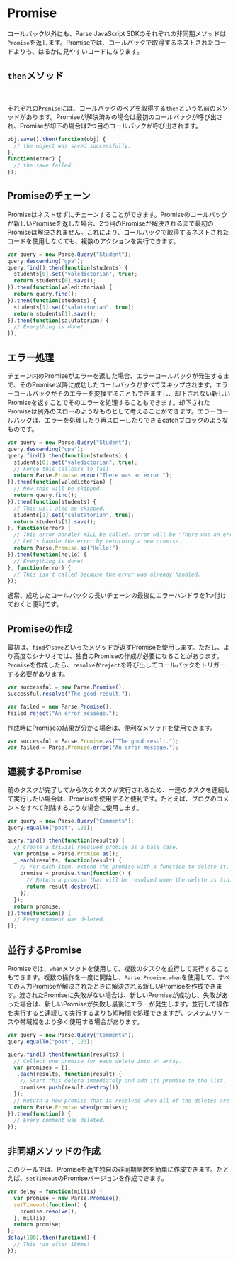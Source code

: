 # Promise

コールバック以外にも、Parse JavaScript SDKのそれぞれの非同期メソッドは`Promise`を返します。Promiseでは、コールバックで取得するネストされたコードよりも、はるかに見やすいコードになります。


## `then`メソッド

&ensp; &ensp; 

それぞれの`Promise`には、コールバックのペアを取得する`then`という名前のメソッドがあります。Promiseが解決済みの場合は最初のコールバックが呼び出され、Promiseが却下の場合は2つ目のコールバックが呼び出されます。

```js
obj.save().then(function(obj) {
  // the object was saved successfully.
},
function(error) {
  // the save failed.
});
```


## Promiseのチェーン

Promiseはネストせずにチェーンすることができます。Promiseのコールバックが新しいPromiseを返した場合、2つ目のPromiseが解決されるまで最初のPromiseは解決されません。これにより、コールバックで取得するネストされたコードを使用しなくても、複数のアクションを実行できます。

```js
var query = new Parse.Query("Student");
query.descending("gpa");
query.find().then(function(students) {
  students[0].set("valedictorian", true);
  return students[0].save();
}).then(function(valedictorian) {
  return query.find();
}).then(function(students) {
  students[1].set("salutatorian", true);
  return students[1].save();
}).then(function(salutatorian) {
  // Everything is done!
});
```


## エラー処理

チェーン内のPromiseがエラーを返した場合、エラーコールバックが発生するまで、そのPromise以降に成功したコールバックがすべてスキップされます。エラーコールバックがそのエラーを変換することもできますし、却下されない新しいPromiseを返すことでそのエラーを処理することもできます。却下されたPromiseは例外のスローのようなものとして考えることができます。エラーコールバックは、エラーを処理したり再スローしたりできるcatchブロックのようなものです。

```js
var query = new Parse.Query("Student");
query.descending("gpa");
query.find().then(function(students) {
  students[0].set("valedictorian", true);
  // Force this callback to fail.
  return Parse.Promise.error("There was an error.");
}).then(function(valedictorian) {
  // Now this will be skipped.
  return query.find();
}).then(function(students) {
  // This will also be skipped.
  students[1].set("salutatorian", true);
  return students[1].save();
}, function(error) {
  // This error handler WILL be called. error will be "There was an error.".
  // Let's handle the error by returning a new promise.
  return Parse.Promise.as("Hello!");
}).then(function(hello) {
  // Everything is done!
}, function(error) {
  // This isn't called because the error was already handled.
});
```

通常、成功したコールバックの長いチェーンの最後にエラーハンドラを1つ付けておくと便利です。


## Promiseの作成

最初は、`find`や`save`といったメソッドが返すPromiseを使用します。ただし、より高度なシナリオでは、独自のPromiseの作成が必要になることがあります。`Promise`を作成したら、`resolve`か`reject`を呼び出してコールバックをトリガーする必要があります。

```js
var successful = new Parse.Promise();
successful.resolve("The good result.");

var failed = new Parse.Promise();
failed.reject("An error message.");
```

作成時にPromiseの結果が分かる場合は、便利なメソッドを使用できます。

```js
var successful = Parse.Promise.as("The good result.");
var failed = Parse.Promise.error("An error message.");
```


## 連続するPromise

前のタスクが完了してから次のタスクが実行されるため、一連のタスクを連続して実行したい場合は、Promiseを使用すると便利です。たとえば、ブログのコメントをすべて削除するような場合に使用します。

```js
var query = new Parse.Query("Comments");
query.equalTo("post", 123);

query.find().then(function(results) {
  // Create a trivial resolved promise as a base case.
  var promise = Parse.Promise.as();
  _.each(results, function(result) {
    // For each item, extend the promise with a function to delete it.
    promise = promise.then(function() {
      // Return a promise that will be resolved when the delete is finished.
      return result.destroy();
    });
  });
  return promise;
}).then(function() {
  // Every comment was deleted.
});
```


## 並行するPromise

Promiseでは、`when`メソッドを使用して、複数のタスクを並行して実行することもできます。複数の操作を一度に開始し、`Parse.Promise.when`を使用して、すべての入力Promiseが解決されたときに解決される新しいPromiseを作成できます。渡されたPromiseに失敗がない場合は、新しいPromiseが成功し、失敗があった場合は、新しいPromiseが失敗し最後にエラーが発生します。並行して操作を実行すると連続して実行するよりも短時間で処理できますが、システムリソースや帯域幅をより多く使用する場合があります。

```js
var query = new Parse.Query("Comments");
query.equalTo("post", 123);

query.find().then(function(results) {
  // Collect one promise for each delete into an array.
  var promises = [];
  _.each(results, function(result) {
    // Start this delete immediately and add its promise to the list.
    promises.push(result.destroy());
  });
  // Return a new promise that is resolved when all of the deletes are finished.
  return Parse.Promise.when(promises);
}).then(function() {
  // Every comment was deleted.
});
```


## 非同期メソッドの作成

このツールでは、Promiseを返す独自の非同期関数を簡単に作成できます。たとえば、`setTimeout`のPromiseバージョンを作成できます。

```js
var delay = function(millis) {
  var promise = new Parse.Promise();
  setTimeout(function() {
    promise.resolve();
  }, millis);
  return promise;
};
delay(100).then(function() {
  // This ran after 100ms!
});
```
